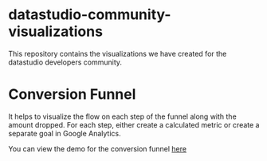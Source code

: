 # datastudio-community-visualizations

This repository contains the visualizations we have created for the datastudio developers community. 

# Conversion Funnel

It helps to visualize the flow on each step of the funnel along with the amount dropped. For each step, either create a calculated metric or create a separate goal in Google Analytics.

You can view the demo for the conversion funnel [here](https://datastudio.google.com/u/0/reporting/1deelrzlLIE7Ic-coh6shDwKVEizp8GYu/page/wAWf)
